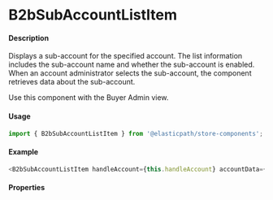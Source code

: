 # B2bSubAccountListItem

#### Description

Displays a sub-account for the specified account. The list information includes the sub-account name and whether the sub-account is enabled. When an account administrator selects the sub-account, the component retrieves data about the sub-account.

Use this component with the Buyer Admin view.

#### Usage

```js
import { B2bSubAccountListItem } from '@elasticpath/store-components';
```

#### Example

```js
<B2bSubAccountListItem handleAccount={this.handleAccount} accountData={element} accountName={accountName} registrationNumber={registrationNumber} />
```

#### Properties

<!-- PROPS -->

